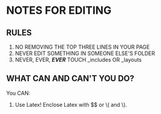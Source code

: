 # NOTES FOR EDITING
## RULES
1. NO REMOVING THE TOP THREE LINES IN YOUR PAGE
2. NEVER EDIT SOMETHING IN SOMEONE ELSE'S FOLDER
3. NEVER, EVER, **_EVER_** TOUCH _includes OR _layouts
## WHAT CAN AND CAN'T YOU DO?
You CAN:
1. Use Latex! Enclose Latex with $$ or \\( and \\).

